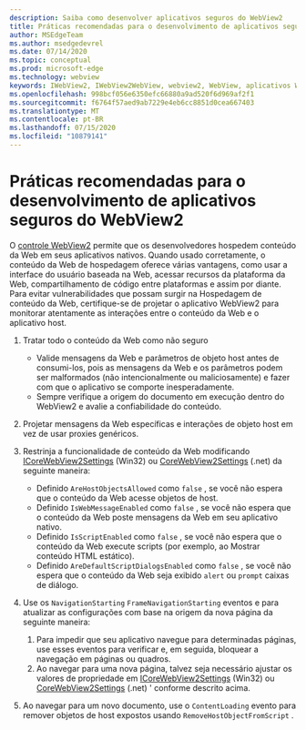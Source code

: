 ```yaml
---
description: Saiba como desenvolver aplicativos seguros do WebView2
title: Práticas recomendadas para o desenvolvimento de aplicativos seguros do WebView2
author: MSEdgeTeam
ms.author: msedgedevrel
ms.date: 07/14/2020
ms.topic: conceptual
ms.prod: microsoft-edge
ms.technology: webview
keywords: IWebView2, IWebView2WebView, webview2, WebView, aplicativos Win32, Win32, Edge, ICoreWebView2, ICoreWebView2Host, controle do navegador, borda HTML, segurança
ms.openlocfilehash: 998bcf056e6350efc66880a9ad520f6d969af2f1
ms.sourcegitcommit: f6764f57aed9ab7229e4eb6cc8851d0cea667403
ms.translationtype: MT
ms.contentlocale: pt-BR
ms.lasthandoff: 07/15/2020
ms.locfileid: "10879141"
---
```

# Práticas recomendadas para o desenvolvimento de aplicativos seguros do WebView2

O [controle WebView2](https://docs.microsoft.com/microsoft-edge/webview2/) permite que os desenvolvedores hospedem conteúdo da Web em seus aplicativos nativos. Quando usado corretamente, o conteúdo da Web de hospedagem oferece várias vantagens, como usar a interface do usuário baseada na Web, acessar recursos da plataforma da Web, compartilhamento de código entre plataformas e assim por diante. Para evitar vulnerabilidades que possam surgir na Hospedagem de conteúdo da Web, certifique-se de projetar o aplicativo WebView2 para monitorar atentamente as interações entre o conteúdo da Web e o aplicativo host. 

1. Tratar todo o conteúdo da Web como não seguro
    - Valide mensagens da Web e parâmetros de objeto host antes de consumi-los, pois as mensagens da Web e os parâmetros podem ser malformados (não intencionalmente ou maliciosamente) e fazer com que o aplicativo se comporte inesperadamente.
    - Sempre verifique a origem do documento em execução dentro do WebView2 e avalie a confiabilidade do conteúdo. 

2. Projetar mensagens da Web específicas e interações de objeto host em vez de usar proxies genéricos.

3. Restrinja a funcionalidade de conteúdo da Web modificando [ICoreWebView2Settings](../reference/win32/0-9-538/icorewebview2settings.md) (Win32) ou [CoreWebView2Settings](../reference/dotnet/0-9-538/microsoft-web-webview2-core-corewebview2settings.md) (.net) da seguinte maneira:
    - Definido `AreHostObjectsAllowed` como `false` , se você não espera que o conteúdo da Web acesse objetos de host.
    - Definido `IsWebMessageEnabled` como `false` , se você não espera que o conteúdo da Web poste mensagens da Web em seu aplicativo nativo. 
    - Definido `IsScriptEnabled` como `false` , se você não espera que o conteúdo da Web execute scripts (por exemplo, ao Mostrar conteúdo HTML estático).
    - Definido `AreDefaultScriptDialogsEnabled` como `false` , se você não espera que o conteúdo da Web seja exibido `alert` ou `prompt` caixas de diálogo.

4. Use os `NavigationStarting` `FrameNavigationStarting` eventos e para atualizar as configurações com base na origem da nova página da seguinte maneira:
    1. Para impedir que seu aplicativo navegue para determinadas páginas, use esses eventos para verificar e, em seguida, bloquear a navegação em páginas ou quadros. 
    2. Ao navegar para uma nova página, talvez seja necessário ajustar os valores de propriedade em [ICoreWebView2Settings](../reference/win32/0-9-538/icorewebview2settings.md) (Win32) ou [CoreWebView2Settings](../reference/dotnet/0-9-538/microsoft-web-webview2-core-corewebview2settings.md) (.net) ' conforme descrito acima.

5. Ao navegar para um novo documento, use o `ContentLoading` evento para remover objetos de host expostos usando `RemoveHostObjectFromScript` . 